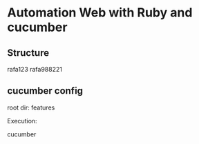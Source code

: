 # Automation Web with Ruby and cucumber


## Structure


rafa123
rafa988221


## cucumber config

root dir: features

Execution:

cucumber